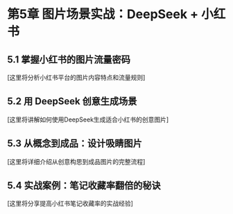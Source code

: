 # 第5章 图片场景实战：DeepSeek + 小红书

## 5.1 掌握小红书的图片流量密码

[这里将分析小红书平台的图片内容特点和流量规则]

## 5.2 用 DeepSeek 创意生成场景

[这里将讲解如何使用DeepSeek生成适合小红书的创意图片]

## 5.3 从概念到成品：设计吸睛图片

[这里将详细介绍从创意构思到成品图片的完整流程]

## 5.4 实战案例：笔记收藏率翻倍的秘诀

[这里将分享提高小红书笔记收藏率的实战经验] 